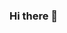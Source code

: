 ### Hi there 👋

<!--
**sreyatech/sreyatech** is a ✨ _special_ ✨ repository because its `README.md` (this file) appears on your GitHub profile.

Here are some ideas to get you started:

- 🔭 I’m currently working on ... techSy
- 🌱 I’m currently learning ... flutter
- 👯 I’m looking to collaborate on ... flutter api project
- 🤔 I’m looking for help with ... aws
- 💬 Ask me about ... anything
- 📫 How to reach me: ... gmail (sreyatech@gmail.com)
- 😄 Pronouns: ... she/her
- ⚡ Fun fact: ... i love to play racing games
-->
